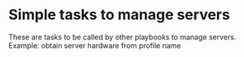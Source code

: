 # Simple tasks to manage servers

These are tasks to be called by other playbooks to manage servers. Example: obtain server hardware from profile name
